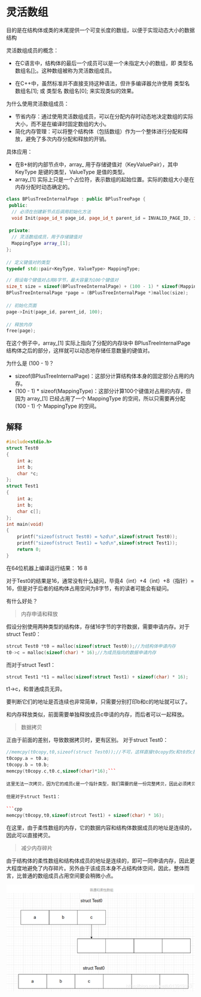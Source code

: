 # 灵活数组

目的是在结构体或类的末尾提供一个可变长度的数组，以便于实现动态大小的数据结构

灵活数组成员的概念：
+ 在C语言中，结构体的最后一个成员可以是一个未指定大小的数组，即 类型名 数组名[];。这种数组被称为灵活数组成员。

+ 在C++中，虽然标准并不直接支持这种语法，但许多编译器允许使用 类型名 数组名[1]; 或 类型名 数组名[0]; 来实现类似的效果。


为什么使用灵活数组成员：
+ 节省内存：通过使用灵活数组成员，可以在分配内存时动态地决定数组的实际大小，而不是在编译时固定数组的大小。
+ 简化内存管理：可以将整个结构体（包括数组）作为一个整体进行分配和释放，避免了多次内存分配和释放的开销。

具体应用：
+ 在B+树的内部节点中，array_ 用于存储键值对（KeyValuePair），其中 KeyType 是键的类型，ValueType 是值的类型。
+ array_[1] 实际上只是一个占位符，表示数组的起始位置。实际的数组大小是在内存分配时动态确定的。

```cpp
class BPlusTreeInternalPage : public BPlusTreePage {
 public:
  // 必须在创建新节点后调用初始化方法
  void Init(page_id_t page_id, page_id_t parent_id = INVALID_PAGE_ID, int max_size = INTERNAL_PAGE_SIZE);

 private:
  // 灵活数组成员，用于存储键值对
  MappingType array_[1];
};

// 定义键值对的类型
typedef std::pair<KeyType, ValueType> MappingType;

```

```cpp
// 假设每个键值对占用8字节，最大容量为100个键值对
size_t size = sizeof(BPlusTreeInternalPage) + (100 - 1) * sizeof(MappingType);
BPlusTreeInternalPage *page = (BPlusTreeInternalPage *)malloc(size);

// 初始化页面
page->Init(page_id, parent_id, 100);

// 释放内存
free(page);
```

在这个例子中，array_[1] 实际上指向了分配的内存块中 BPlusTreeInternalPage 结构体之后的部分，这样就可以动态地存储任意数量的键值对。

为什么是 (100 - 1)？
+ sizeof(BPlusTreeInternalPage)：这部分计算结构体本身的固定部分占用的内存。
+ (100 - 1) * sizeof(MappingType)：这部分计算100个键值对占用的内存，但因为 array_[1] 已经占用了一个 MappingType 的空间，所以只需要再分配 (100 - 1) 个 MappingType 的空间。

## 解释

```cpp
#include<stdio.h>
struct Test0
{
    int a;
    int b;
    char *c;
};
struct Test1
{
    int a;
    int b;
    char c[];
};
int main(void)
{
    printf("sizeof(struct Test0) = %zd\n",sizeof(struct Test0));
    printf("sizeof(struct Test1) = %zd\n",sizeof(struct Test1));
    return 0;
}

```

在64位机器上编译运行结果：
16
8

对于Test0的结果是16，通常没有什么疑问，毕竟4（int）+4（int）+8（指针）= 16，但是对于后者的结构体占用空间为8字节，有的读者可能会有疑问。

有什么好处？
> 内存申请和释放

假设分别使用两种类型的结构体，存储16字节的字符数据，需要申请内存。对于struct Test0：
```cpp
strcut Test0 *t0 = malloc(sizeof(struct Test0));//为结构体申请内存
t0->c = malloc(sizeof(char) * 16);//为成员指向的数据申请内存
```

而对于struct Test1：
```cpp
strcut Test1 *t1 = malloc(sizeof(struct Test1) + sizeof(char) * 16);
```

t1->c，和普通成员无异。

要判断它们的地址是否连续也非常简单，只需要分别打印b和c的地址就可以了。

和内存释放类似，前面需要单独释放成员c申请的内存，而后者可以一起释放。

> 数据拷贝

正由于前面的差别，导致数据拷贝时，更有区别。
对于struct Test0：

```cpp
//memcpy(t0copy,t0,sizeof(struct Test0));//不可，这样直接t0copy的c和t0的c指向同一片内存区域。
t0copy.a = t0.a;
t0copy.b = t0.b;
memcpy(t0copy.c,t0.c,sizeof(char)*16);```

这里无法一次拷贝，因为它的成员c是一个指针类型，我们需要的是一份完整拷贝，因此必须拷贝它指向的内存。

但是对于struct Test1：

```cpp
memcpy(t0copy,t0,sizeof(strcut Test1) + sizeof(char) * 16);
```

在这里，由于柔性数组的内存，它的数据内容和结构体数据成员的地址是连续的，因此可以直接拷贝。

> 减少内存碎片

由于结构体的柔性数组和结构体成员的地址是连续的，即可一同申请内存，因此更大程度地避免了内存碎片。另外由于该成员本身不占结构体空间，因此，整体而言，比普通的数组成员占用空间要会稍微小点。

![](./图片/柔性数组.png)

